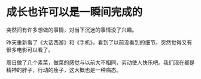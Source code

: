 # 成长也许可以是一瞬间完成的

突然间有许多想做的事情，对当下沉迷的事情没了兴趣。

昨天重新看了《大话西游》和《手机》，看到了以前没看到的细节。突然觉得又有很多电影可以看了。

周日做了几个素菜，做菜的感觉与以前大不相同，劳动使人快乐吧。我们现在都是精神的胖子，行动的瘦子，这大概也是一种病态。